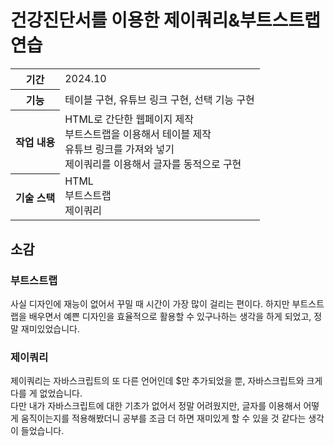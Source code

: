 # 건강진단서를 이용한 제이쿼리&부트스트랩 연습
<table>
  <tr>
    <th>기간</th>
    <td>2024.10</td>
  </tr>
  <tr>
    <th>기능</th>
    <td>테이블 구현, 유튜브 링크 구현, 선택 기능 구현</td>
  </tr>
  <tr>
    <th>작업 내용</th>
    <td>HTML로 간단한 웹페이지 제작<br>
        부트스트랩을 이용해서 테이블 제작<br>
        유튜브 링크를 가져와 넣기<br>
        제이쿼리를 이용해서 글자를 동적으로 구현<br>
    </td>
  </tr>
  <tr>
    <th>기술 스택</th>
    <td>HTML<br>
        부트스트랩<br>
        제이쿼리<br>
    </td>
  </tr>
</table>


## 소감 
### 부트스트랩
사실 디자인에 재능이 없어서 꾸밀 때 시간이 가장 많이 걸리는 편이다. 하지만 부트스트랩을 배우면서 예쁜 디자인을 효율적으로 활용할 수 있구나하는 생각을 하게 되었고, 정말 재미있었습니다.
<br>
### 제이쿼리
제이쿼리는 자바스크립트의 또 다른 언어인데 $만 추가되었을 뿐, 자바스크립트와 크게 다를 게 없었습니다.
<br>
다만 내가 자바스크립트에 대한 기초가 없어서 정말 어려웠지만, 글자를 이용해서 어떻게 움직이는지를 적용해봤더니 공부를 조금 더 하면 재미있게 할 수 있을 것 같다는 생각이 들었습니다.
